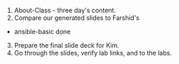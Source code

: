 1. About-Class - three day's content.
2. Compare our generated slides to Farshid's
* ansible-basic done
3. Prepare the final slide deck for Kim.
4. Go through the slides, verify lab links, and to the labs.